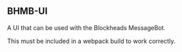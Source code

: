 ## BHMB-UI

A UI that can be used with the Blockheads MessageBot.

This must be included in a webpack build to work correctly.
